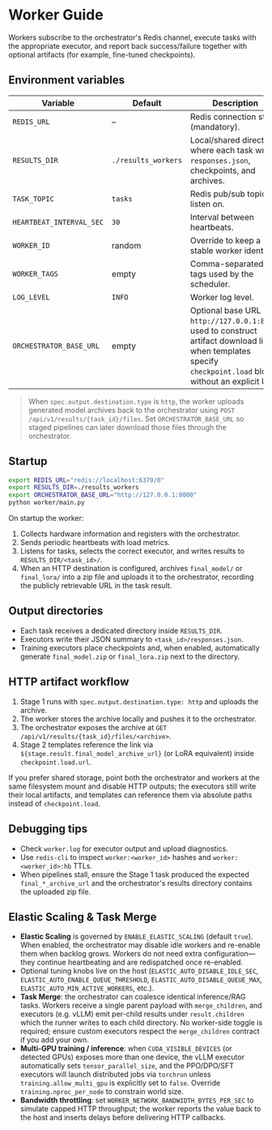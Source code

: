 # Worker Guide

Workers subscribe to the orchestrator's Redis channel, execute tasks with the
appropriate executor, and report back success/failure together with optional
artifacts (for example, fine-tuned checkpoints).

## Environment variables
| Variable | Default | Description |
|----------|---------|-------------|
| `REDIS_URL` | – | Redis connection string (mandatory). |
| `RESULTS_DIR` | `./results_workers` | Local/shared directory where each task writes `responses.json`, checkpoints, and archives. |
| `TASK_TOPIC` | `tasks` | Redis pub/sub topic to listen on. |
| `HEARTBEAT_INTERVAL_SEC` | `30` | Interval between heartbeats. |
| `WORKER_ID` | random | Override to keep a stable worker identifier. |
| `WORKER_TAGS` | empty | Comma-separated tags used by the scheduler. |
| `LOG_LEVEL` | `INFO` | Worker log level. |
| `ORCHESTRATOR_BASE_URL` | empty | Optional base URL (e.g. `http://127.0.0.1:8000`) used to construct artifact download links when templates specify `checkpoint.load` blocks without an explicit URL. |

> When `spec.output.destination.type` is `http`, the worker uploads generated
> model archives back to the orchestrator using `POST /api/v1/results/{task_id}/files`.
> Set `ORCHESTRATOR_BASE_URL` so staged pipelines can later download those files
> through the orchestrator.

## Startup
```bash
export REDIS_URL="redis://localhost:6379/0"
export RESULTS_DIR=./results_workers
export ORCHESTRATOR_BASE_URL="http://127.0.0.1:8000"
python worker/main.py
```

On startup the worker:
1. Collects hardware information and registers with the orchestrator.
2. Sends periodic heartbeats with load metrics.
3. Listens for tasks, selects the correct executor, and writes results to
   `RESULTS_DIR/<task_id>/`.
4. When an HTTP destination is configured, archives `final_model/` or
   `final_lora/` into a zip file and uploads it to the orchestrator, recording
   the publicly retrievable URL in the task result.

## Output directories
- Each task receives a dedicated directory inside `RESULTS_DIR`.
- Executors write their JSON summary to `<task_id>/responses.json`.
- Training executors place checkpoints and, when enabled, automatically
  generate `final_model.zip` or `final_lora.zip` next to the directory.

## HTTP artifact workflow
1. Stage 1 runs with `spec.output.destination.type: http` and uploads the archive.
2. The worker stores the archive locally and pushes it to the orchestrator.
3. The orchestrator exposes the archive at
   `GET /api/v1/results/{task_id}/files/<archive>`.
4. Stage 2 templates reference the link via
   `${stage.result.final_model_archive_url}` (or LoRA equivalent) inside
   `checkpoint.load.url`.

If you prefer shared storage, point both the orchestrator and workers at the
same filesystem mount and disable HTTP outputs; the executors still write their
local artifacts, and templates can reference them via absolute paths instead of
`checkpoint.load`.

## Debugging tips
- Check `worker.log` for executor output and upload diagnostics.
- Use `redis-cli` to inspect `worker:<worker_id>` hashes and
  `worker:<worker_id>:hb` TTLs.
- When pipelines stall, ensure the Stage 1 task produced the expected
  `final_*_archive_url` and the orchestrator's results directory contains the
  uploaded zip file.


## Elastic Scaling & Task Merge
- **Elastic Scaling** is governed by `ENABLE_ELASTIC_SCALING` (default `true`). When enabled, the orchestrator may disable idle workers and re-enable them when backlog grows. Workers do not need extra configuration—they continue heartbeating and are redispatched once re-enabled.
- Optional tuning knobs live on the host (`ELASTIC_AUTO_DISABLE_IDLE_SEC`, `ELASTIC_AUTO_ENABLE_QUEUE_THRESHOLD`, `ELASTIC_AUTO_DISABLE_QUEUE_MAX`, `ELASTIC_AUTO_MIN_ACTIVE_WORKERS`, etc.).
- **Task Merge**: the orchestrator can coalesce identical inference/RAG tasks. Workers receive a single parent payload with `merge_children`, and executors (e.g. vLLM) emit per-child results under `result.children` which the runner writes to each child directory. No worker-side toggle is required; ensure custom executors respect the `merge_children` contract if you add your own.
- **Multi-GPU training / inference**: when `CUDA_VISIBLE_DEVICES` (or detected GPUs) exposes more than one device, the vLLM executor automatically sets `tensor_parallel_size`, and the PPO/DPO/SFT executors will launch distributed jobs via `torchrun` unless `training.allow_multi_gpu` is explicitly set to `false`. Override `training.nproc_per_node` to constrain world size.
- **Bandwidth throttling**: set `WORKER_NETWORK_BANDWIDTH_BYTES_PER_SEC` to simulate capped HTTP throughput; the worker reports the value back to the host and inserts delays before delivering HTTP callbacks.
